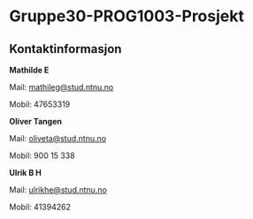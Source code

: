 # Gruppe30-PROG1003-Prosjekt


## Kontaktinformasjon

**Mathilde E**

Mail: mathileg@stud.ntnu.no

Mobil: 47653319


**Oliver Tangen**

Mail: oliveta@stud.ntnu.no

Mobil: 900 15 338


**Ulrik B H**

Mail: ulrikhe@stud.ntnu.no

Mobil: 41394262
